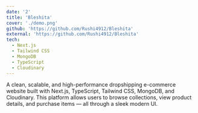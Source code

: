 ```yaml
---
date: '2'
title: 'Bleshita'
cover: './demo.png'
github: 'https://github.com/Rushi4912/Bleshita'
external: 'https://github.com/Rushi4912/Bleshita'
tech:
  - Next.js
  - Tailwind CSS
  - MongoDB
  - TypeScript
  - Cloudinary
---
```


A clean, scalable, and high-performance dropshipping e-commerce website built with Next.js, TypeScript, Tailwind CSS, MongoDB, and Cloudinary. This platform allows users to browse collections, view product details, and purchase items — all through a sleek modern UI.
